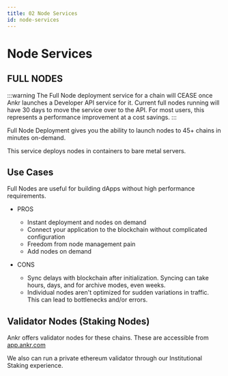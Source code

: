 ```yaml
---
title: 02 Node Services
id: node-services
---
```


# Node Services

## FULL NODES

:::warning
The Full Node deployment service for a chain will CEASE once Ankr launches a Developer API service for it. Current full nodes running will have 30 days to move the service over to the API. For most users, this represents a performance improvement at a cost savings.
:::

Full Node Deployment gives you the ability to launch nodes to 45+ chains in minutes on-demand.

This service deploys nodes in containers to bare metal servers.

## Use Cases
Full Nodes are useful for building dApps without high performance requirements.

* PROS
    * Instant deployment and nodes on demand
    * Connect your application to the blockchain without complicated configuration
    * Freedom from node management pain
    * Add nodes on demand

* CONS
    * Sync delays with blockchain after initialization. Syncing can take hours, days, and for archive modes, even weeks.
    * Individual nodes aren't optimized for sudden variations in traffic. This can lead to bottlenecks and/or errors.

## Validator Nodes (Staking Nodes)

Ankr offers validator nodes for these chains. These are accessible from [app.ankr.com](https://app.ankr.com/apps/validators) 

We also can run a private ethereum validator through our Institutional Staking experience.